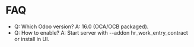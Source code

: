 # FAQ

- Q: Which Odoo version? A: 16.0 (OCA/OCB packaged).
- Q: How to enable? A: Start server with --addon hr_work_entry_contract or install in UI.
